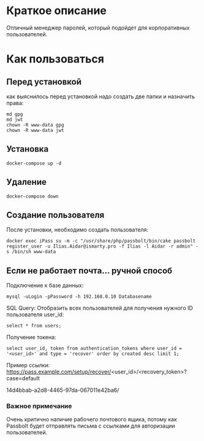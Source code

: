 # Краткое описание
Отличный менеджер паролей, который подойдет для корпоративных пользователей.


# Как пользоваться

## Перед установкой
как выяснилось перед установкой надо создать две папки и назначить права:
```
md gpg
md jwt
chown -R www-data gpg
chown -R www-data jwt
```


## Установка
```
docker-compose up -d
```

## Удаление
```
docker-compose down
```

## Создание пользователя
После установки, необходимо создать пользователя:
```
docker exec iPass su -m -c "/usr/share/php/passbolt/bin/cake passbolt register_user -u Ilias.Aidar@ismarty.pro -f Ilias -l Aidar -r admin" -s /bin/sh www-data
```

## Если не работает почта... ручной способ
Подключение к базе данных:
```
mysql -uLogin -pPassword -h 192.168.0.10 Databasename
```
SQL Query:
Отобразить всех пользователей для получения нужного ID пользователя user_id:
```
select * from users;
```

Получение токена:
```
select user_id, token from authentication_tokens where user_id = '<user_id>' and type = 'recover' order by created desc limit 1;
```

Пример ссылки:
https://pass.example.com/setup/recover/<user_id>/<recovery_token>?case=default

14d4bbab-a2d8-4465-97da-067011e42ba6/

### Важное примечание
Очень критично наличие рабочего почтового ящика, потому как Passbolt будет отправлять письма с ссылками для авторизации пользователей.
